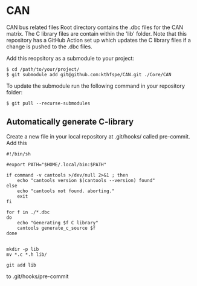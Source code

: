 # CAN
CAN bus related files 
Root directory contains the .dbc files for the CAN matrix.
The C library files are contain within the 'lib' folder. 
Note that this repository has a GitHub Action set up which updates the C library files if a change is pushed to the .dbc files.

Add this reopsitory as a submodule to your project:
```console
$ cd /path/to/your/project/
$ git submodule add git@github.com:kthfspe/CAN.git ./Core/CAN
```
To update the submodule run the following command in your repository folder:
```console
$ git pull --recurse-submodules
```

## Automatically generate C-library

Create a new file in your local repository at .git/hooks/ called pre-commit.
Add this 
```
#!/bin/sh

#export PATH="$HOME/.local/bin:$PATH"

if command -v cantools >/dev/null 2>&1 ; then
	echo "cantools version $(cantools --version) found"
else
	echo "cantools not found. aborting."
	exit
fi

for f in ./*.dbc
do
	echo "Generating $f C library"
	cantools generate_c_source $f
done


mkdir -p lib
mv *.c *.h lib/

git add lib
```

to .git/hooks/pre-commit
